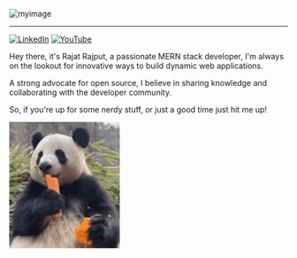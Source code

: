 ![myimage](https://mlsc-amity.tech/images/black.png)

---

[![LinkedIn](https://img.shields.io/badge/LinkedIn-%230077B5.svg?logo=linkedin&logoColor=white)](https://linkedin.com/in/rajatrajput2004) [![YouTube](https://img.shields.io/badge/Instagram-%23833AB4.svg?logo=Instagram&logoColor=white)](https://instagram.com/rajatrajput.dev)

Hey there, it's Rajat Rajput, a passionate MERN stack developer, I'm always on the lookout for innovative ways to build dynamic web applications.

A strong advocate for open source, I believe in sharing knowledge and collaborating with the developer community.

So, if you're up for some nerdy stuff, or just a good time just hit me up!

<img src="./images/panda.gif" width="200">